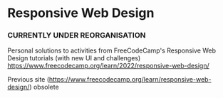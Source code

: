 # Responsive Web Design


### CURRENTLY UNDER REORGANISATION

Personal solutions to activities from FreeCodeCamp's Responsive Web Design tutorials (with new UI and challenges)
https://www.freecodecamp.org/learn/2022/responsive-web-design/

Previous site (https://www.freecodecamp.org/learn/responsive-web-design/) obsolete
